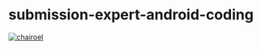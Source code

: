 # submission-expert-android-coding
[![chairoel](https://circleci.com/gh/chairoel/submission-expert-android-coding.svg?style=svg)](https://circleci.com/gh/chairoel/submission-expert-android-coding)

